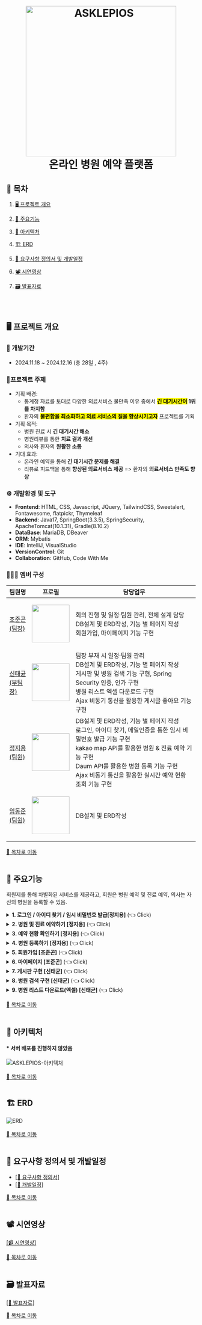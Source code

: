 <h1 align="center">
  <br>
  <img src="https://github.com/user-attachments/assets/7438f3f3-b3b1-4c8a-97b5-d38712131a62" alt="ASKLEPIOS" width="400">
  <br>
  온라인 병원 예약 플랫폼
  <br>
</h1>

## 📌 목차
1. [🖥️ 프로젝트 개요](#%EF%B8%8F-프로젝트-개요)
2. [📕 주요기능](#-주요기능)
3. [🔧 아키텍처](#-아키텍처)
4. [🏗️ ERD](#%EF%B8%8F-erd)
5. [📖 요구사항 정의서 및 개발일정](#-요구사항-정의서-및-개발일정)
6. [📽️ 시연영상](#%EF%B8%8F-시연영상)
7. [🗃️ 발표자료](#%EF%B8%8F-발표자료)

      <br><br>

## 🖥️ 프로젝트 개요
### :calendar: 개발기간
  - 2024.11.18 ~ 2024.12.16 (총 28일 , 4주)

### 🔖프로젝트 주제
  - 기획 배경: <br>
    - 통계청 자료를 토대로 다양한 의료서비스 불만족 이유 중에서 <strong><mark>긴 대기시간이</mark> 1위를 차지함</strong>
    - 환자의 <strong><mark>불편함을 최소화하고 의료 서비스의 질을 향상시키고자</mark></strong> 프로젝트를 기획
  - 기획 목적: <br>
    - 병원 진료 시 <strong>긴 대기시간 해소</strong>
    - 병원리뷰를 통한 <strong>치료 결과 개선</strong>
    - 의사와 환자의 <strong>원활한 소통</strong>
  - 기대 효과: <br>
    - 온라인 예약을 통해 <strong>긴 대기시간 문제를 해결</strong>
    - 리뷰로 피드백을 통해 <strong>향상된 의료서비스 제공</strong> => 환자의 <strong>의료서비스 만족도 향상</strong>
    
### ⚙️ 개발환경 및 도구
  - **Frontend**: HTML, CSS, Javascript, JQuery, TailwindCSS, Sweetalert, Fontawesome, flatpickr, Thymeleaf
  - **Backend**: Java17, SpringBoot(3.3.5), SpringSecurity, ApacheTomcat(10.1.31), Gradle(8.10.2)
  - **DataBase**: MariaDB, DBeaver
  - **ORM**: Mybatis
  - **IDE**: IntelliJ, VisualStudio
  - **VersionControl**: Git
  - **Collaboration**: GitHub, Code With Me
### 🧑‍🤝‍🧑 멤버 구성
|팀원명|프로필|담당업무|
|---|---|---|
|[조준곤<br>(팀장)](https://github.com/Jungon-Jo)|<p align="center"><img src="https://avatars.githubusercontent.com/u/174285554?v=4" width="100"></p>|회의 진행 및 일정·팀원 관리, 전체 설계 담당<br>DB설계 및 ERD작성, 기능 별 페이지 작성<br>회원가입, 마이페이지 기능 구현|
|[신태균<br>(부팀장)](https://github.com/Taekyun131)|<p align="center"><img src="https://avatars.githubusercontent.com/u/174299045?v=4" width="100"></p>|팀장 부재 시 일정·팀원 관리<br>DB설계 및 ERD작성, 기능 별 페이지 작성<br>게시판 및 병원 검색 기능 구현, Spring Security 인증, 인가 구현<br> 병원 리스트 엑셀 다운로드 구현<br>Ajax 비동기 통신을 활용한 게시글 좋아요 기능 구현 |
|[정지용<br>(팀원)](https://github.com/98jiyong)|<p align="center"><img src="https://avatars.githubusercontent.com/u/119985920?v=4" width="100"></p>|DB설계 및 ERD작성, 기능 별 페이지 작성<br>로그인, 아이디 찾기, 메일인증을 통한 임시 비밀번호 발급 기능 구현 <br>kakao map API를 활용한 병원 & 진료 예약 기능 구현<br>Daum API를 활용한 병원 등록 기능 구현<br>Ajax 비동기 통신을 활용한 실시간 예약 현황 조회 기능 구현 |
|[임동준<br>(팀원)](https://github.com/NAGABARA)|<p align="center"><img src="https://avatars.githubusercontent.com/u/174768701?v=4" width="100"></p>|DB설계 및 ERD작성|

[📌 목차로 이동](#-목차)
<br><br>

## 📕 주요기능
회원제를 통해 차별화된 서비스를 제공하고, 회원은 병원 예약 및 진료 예약, 의사는 자신의 병원을 등록할 수 있음.

<details>
  <summary><b>1. 로그인 / 아이디 찾기 / 임시 비밀번호 발급[정지용]</b> (👈 Click)</summary>
  <br>
  <div markdown="1">
    <h3>로그인</h3>
    <ol>
      <li>회원제를 통한 ¹퀵메뉴 및 ²실시간 예약 순위 정보를 제공하여 차별화된 서비스를 구현.</li>
      <img src="https://github.com/user-attachments/assets/1c67cf2b-a618-450d-a810-eb21dbb53cc4" width="600" alt="로그인1"><br><br>
      <li>Security를 활용하여 로그인.
      <ul>
      <li>모든 정보를 올바르게 입력해야만 로그인이 가능하며,</li>
      <li>실패 시 => Config의 오류 메시지를 받아서 View로 반환.</li>
      </ul>
      </li>
      <img src="https://github.com/user-attachments/assets/463491af-6e48-453c-9a22-54d1251ebae9" width="400" alt="로그인2"><br><br>
      <li>성공 시 => 퀵메뉴 및 실시간 예약순위를 확인할 수 있고, 회원별 기능 사용 가능.</li>
      <img src="https://github.com/user-attachments/assets/059796e1-9c9e-4d18-b0d4-99c80df947cc" width="600" alt="로그인3">
    </ol>
    <br>
    <h3>아이디 찾기</h3>
    <ul>
      <li>회원은 이름과 주민등록번호를 입력해 아이디를 찾을 수 있음.</li>
      <li>필수정보를 입력하지 않으면 경고문이 나타나며, 아이디를 찾을 수 없음.</li>
      <img src="https://github.com/user-attachments/assets/0889b60c-462a-4440-90f3-4d8e14a5d150" alt="아이디 찾기1"><br><br>
      <li>실패 시 => 입력한 정보가 일치하지 않다는 경고문이 나타남.</li>
      <img src="https://github.com/user-attachments/assets/06cbbb4a-86dc-4b0c-b1ee-ef8d77714210" width="400" alt="아이디 찾기2"><br><br>
      <li>성공 시 => 마스킹 된 자신의 아이디를 확인할 수 있음.</li>
      <img src="https://github.com/user-attachments/assets/beb7d563-a136-417e-bf86-5fbe07f91a68" width="400" alt="아이디 찾기3">
    </ul>
    <br>
    <h3>임시 비밀번호 발급</h3>
    <ul>
      <li>메일을 통해 일회용 인증코드를 전송하여 본인확인 후 임시 비밀번호를 발급 받을 수 있음.</li>
      <img src="https://github.com/user-attachments/assets/38c7def0-34c7-4095-a05c-550ad51ddc11" alt="임시 비밀번호 발급1"><br><br>
      <li>회원가입시 입력한 아이디와 이메일이 일치해야 이메일 인증이 가능.</li>
      <img src="https://github.com/user-attachments/assets/bde7edff-1a37-4656-9a61-8a405a23ddfc" width="400" alt="임시 비밀번호 발급2"><br><br>
      <li>인증코드를 통한 인증번호 확인 후 임시 비밀번호 발급 가능.</li>
      <img src="https://github.com/user-attachments/assets/3cbf7e9c-e6eb-4176-92b3-c4cc50f88ed8" width="400" alt="임시 비밀번호 발급3">
    </ul>
  </div>
</details>

<details>
  <summary><b>2. 병원 및 진료 예약하기 [정지용]</b> (👈 Click)</summary>
  <br>
  <div markdown="1">
    <h3>병원 예약</h3>
    <ul>
      <li>초기화면</li>
      <ul>
        <li>초기화면은 리스트와 지도에 아무것도 표시되지 않음</li>
        <li>위치 정보 제공 동의 시 사용자 위치 중심으로 맵과 리스트에 병원을 제공</li>
      </ul>
      <img src="https://github.com/user-attachments/assets/1dd32c0f-0f16-4dd9-8cbf-d32564b75ea9" width="600" alt="예약1"><br><br>
      <li>병원 클릭 시</li>
      <ul>
        <li>해당 병원이 플랫폼에 등록돼있으면 예약하기 버튼을 표시</li>
        <li>해당 병원에 마커 클릭시 도착지를 자동 입력하여 길찾기 서비스 제공</li>
        <li>사용자는 손쉽게 출발지를 입력해 길을 찾을 수 있음.</li>
      </ul>
      <img src="https://github.com/user-attachments/assets/adc218c4-9c2a-4026-ac0d-61344dbd3ad8" width="600" alt="예약2"><br><br>
      <li>병원 검색 시</li>
      <ul>
        <li>지역 검색 시 해당 지역 중심으로 병원 정보를 제공</li>
        <li>키워드 검색을 통해 원하는 지역의 진료과목 또한 검색 가능</li>
      </ul>
      <img src="https://github.com/user-attachments/assets/8a64423c-281a-48d2-b041-6c4d8b539f3b" width="600" alt="예약3"><br><br>
    </ul>
    <h3>병원 예약 및 진료 예약</h3>
    <ul>
      <li>예약하기 버튼 클릭 시</li>
      <ul>
        <li>예약하기 버튼 클릭 시 해당 병원에 대한 상세정보를 확인할 수 있음.</li>
        <li>해당 병원 정보를 확인한 후 원하는 의사를 선택해 예약 가능</li>
        <li>예약 시 선택한 병원, 담당 의사, 사용자 정보가 자동으로 입력됨.</li>
      </ul>
      <img src="https://github.com/user-attachments/assets/354e9ea3-5823-4d0d-9c4c-d86d7c389480" width="600" alt="예약4"><br><br>
    </ul>
    <br>
      <h3>진료 예약</h3>
      <ul>
      <li>진료 예약 시</li>
      <ul>
        <li>날짜 선택 시 해당 날짜에 예약 가능한 시간대 확인 가능</li>
        <li>이미 예약된 시간은 예약이 불가능하도록 선택 불가능</li>
        <li>회원은 원하는 시간대 및 간단한 메모를 작성한 후 예약을 진행</li>
      </ul>
      <img src="https://github.com/user-attachments/assets/e0ecb3f5-5f4f-4efb-87c1-0b10e897d483" width="600" alt="예약5">
    </ul>
    <br>
  </div>
</details>

<details>
  <summary><b>3. 예약 현황 확인하기 [정지용]</b> (👈 Click)</summary>
  <br>
  <h3>예약현황 확인</h3>
  <ul>
    <li>회원은 자신이 예약한 내용을 예약 현황을 통해 확인할 수 있음.</li>
    <img src="https://github.com/user-attachments/assets/99385c2f-ed6e-4043-af39-04ec53be4ddf" width="600" alt="예약현황 확인1">
  </ul>
  <br>
  <ul>
    <li>예약 현황을 클릭 시 현재 내가 예약한 진료의 상태를 확인할 수 있음(대기 / 거절 / 승인).</li>
    <img src="https://github.com/user-attachments/assets/7b0e7d69-b2d4-4604-b4c0-3d481ea4b621" width="600" alt="예약현황 확인2">
  </ul>
  <br>
  <ul>
    <li>담당 의사가 진료 상태를 변경하면 실시간으로 회원의 예약 현황에서도 상태가 변경됨.<br>
    => <b>담당 의사는 진료 시간에 맞춰 다음 환자의 예약 상태를 알맞게 변경 가능.</b></li>
    <img src="https://github.com/user-attachments/assets/59805f57-9b68-43fe-91b8-3122348d21bd" width="600" alt="예약현황 확인3">
  </ul>
</details>

<details>
  <summary><b>4. 병원 등록하기 [정지용]</b> (👈 Click)</summary>
  <br>
  <h3>병원 등록</h3>
  <ul>
    <li>초기 화면</li>
    <ul>
      <li>의사는 병원 등록을 통해 병원을 등록할 수 있음.</li>
    </ul>
    <img src="https://github.com/user-attachments/assets/ef42a354-559c-4c9b-b2e8-645f870e47fb" width="600" alt="병원 등록하기1">
  </ul>
  <br>
  <ul>
    <li>중복 확인</li>
    <ul>
      <li>기존에 이미 등록된 병원이라면, 경고 문구를 표시하고 등록이 불가.</li>
    </ul>
    <img src="https://github.com/user-attachments/assets/544b8eb7-03b4-421d-83e4-f97c35422224" width="600" alt="병원 등록하기2">
  </ul>
  <br>
  <ul>
    <li>중복 확인</li>
    <ul>
      <li>신규 병원이라면, 확인 문구를 표시하고 상세 주소칸이 활성화됨.</li>
    </ul>
    <img src="https://github.com/user-attachments/assets/2da9e553-2178-4b8c-a689-91ba2a50a9e5" width="600" alt="병원 등록하기3">
  </ul>
  <br>
  <ul>
    <li>병원 등록</li>
    <ul>
      <li>병원에 대한 상세정보를 입력한 후 병원 등록.</li>
    </ul>
    <img src="https://github.com/user-attachments/assets/d9a06743-226c-49d2-a127-cbf3791d1e9a" width="600" alt="병원 등록하기4">
  </ul>
  <br>
  <ul>
    <li>등록된 병원 확인</li>
    <ul>
      <li>병원 검색을 통해 병원이 잘 등록됐는지 조회.</li>
    </ul>
    <img src="https://github.com/user-attachments/assets/44b94cff-5de6-4061-b831-099d816ba83e" width="600" alt="병원 등록하기5">
  </ul>
</details>

<details>
  <summary><b>5. 회원가입 [조준곤]</b> (👈 Click)</summary>
  <br>
  <h3>회원가입</h3>
  <ol>
    <li>약관 동의를 진행한 후 회원가입을 할 수 있음</li>
    <ul>
      <li>약관을 모두 동의하지 않고 회원가입을 진행하면 경고창이 뜸</li>
      <li>모든 약관을 동의할 시, 상단에 전체 체크 버튼이 활성화됨</li>
    </ul>
    <img src="https://github.com/user-attachments/assets/e21ef9d4-1a1a-4337-b217-ffa9205f47b8" width="600" alt="회원가입1"><br><br>
    <li>원하는 아이디 및 비밀번호를 입력하여 계정을 생성</li>
    <ul>
      <li>아이디 중복 확인을 통해 사용할 수 있는지 확인</li>
      <li>비밀번호 재입력을 통한 비밀번호 확인.</li>
    </ul>
    <img src="https://github.com/user-attachments/assets/4ef28dc5-694f-45b4-a6c6-958352b1d083" width="600" alt="회원가입2"><br><br>
    <li>이메일 인증을 통한 무결성과 보안을 보장.</li>
    <img src="https://github.com/user-attachments/assets/4b74c3e9-bc2a-4962-9456-87e0860c9b8e" width="600" alt="회원가입3"><br><br>
    <li>주소 및 프로필 사진을 첨부하여 회원가입 완료</li>
    <ul>
      <li>다음 주소검색 API를 사용해 주소를 입력</li>
      <li>사진 첨부를 통해 프로필 사진 설정 가능</li>
    </ul>
    <img src="https://github.com/user-attachments/assets/20a15c01-e6f8-4131-b6ff-0adf5f8e433d" width="600" alt="회원가입4"><br><br>
    <li>가입대상이 의사라면 추가작성을 통해 소속된 병원 및 경력 설정</li>
    <ul>
      <li>병원 검색을 통해 자신이 소속된 병원을 클릭해 병원코드 설정</li>
      <li>상세정보에 표시될 자신의 경력 및 학력 작성</li>
    </ul>
    <img src="https://github.com/user-attachments/assets/cc51ace0-8740-4f37-b1a6-e6fad736a43e" width=
    "600" alt="회원가입5">
  </ol>
</details>

<details>
  <summary><b>6. 마이페이지 [조준곤]</b> (👈 Click)</summary>
  <br>
  <h3>작업자 스케쥴 조회</h3>
  <ul>
    <li>구글 캘린더 API를 적용하여 작업자의 스케쥴을 조회할 수 있도록 했다.</li>
    <li>select box의 option에서 검색 주제를 선택한 후, 키워드를 입력하여 검색하면 해당하는 내용의 목록을 볼 수 있다.</li>
    <img src="https://github.com/heyJSH/CNR_FURNITURE/assets/150403977/f89201c2-f113-4e08-91e1-25d5cc13d0ed" alt="작업자 스케쥴 조회">
  </ul>
</details>

<details>
  <summary><b>7. 게시판 구현 [신태균]</b> (👈 Click)</summary>
  <br>
  <h3>제조지시/제조수행지시/공정정보관리 - 검색</h3>
  <ul>
    <li>datalist를 사용하여 검색 키워드를 입력하거나, 선택할 수 있다.</li>
    <img src="https://github.com/heyJSH/CNR_FURNITURE/assets/150403977/57b4268a-f21e-403b-adcf-7a5f3942cd58" alt="제조지시 등 검색list">
  </ul>
  <br>
  <h3>제조지시 - 등록</h3>
  <ul>
    <li>[등록] 버튼을 누르면 모달창이 뜬다.</li>
    <li>계약 목록에서 원하는 계약을 선택한 후 [+] 버튼을 누르면, 계약 정보가 자동으로 등록된다.</li>
    <li>세부 정보를 입력하고 [추가] 버튼을 누르면 제조지시 목록에 나타난다.</li>
    <img src="https://github.com/heyJSH/CNR_FURNITURE/assets/150403977/2c8ec92d-d1c9-4c32-aebf-e2bcf1f43407" alt="제조지시 등록1">
    <li>원하는 만큼 정보를 추가한 후, [등록] 버튼을 누르면 DB에 저장된다.</li>
    <img src="https://github.com/heyJSH/CNR_FURNITURE/assets/150403977/1b795249-6b2e-45dd-a4fe-a4b974a03de8" alt="제조지시 등록2">
  </ul>
  <br>
  <h3>제조지시 - PDF 저장</h3>
  <ul>
    <li>'제조지시 목록'에서 저장을 원하는 행의 체크박스를 선택 후, [계약 내역서]를 누르면 '제품 공급 계약 내역서'를 조회할 수 있다.</li>
    <img src="https://github.com/heyJSH/CNR_FURNITURE/assets/150403977/b56036b9-b660-41fe-ad2f-9cc3e7b32329" alt="pdf 저장1">
    <li>jsPDF 라이브러리를 연결하여, [PDF로 보기] 버튼을 누르면 PDF 파일로 저장할 수 있다.</li>
    <img src="https://github.com/heyJSH/CNR_FURNITURE/assets/150403977/87d47a84-7aa2-44ab-aad7-e09e99d5a252" alt="pdf 저장2">
  </ul>
  <br>
  <h3>제조수행지시 - 등록</h3>
  <ul>
    <li>[등록] 버튼을 누르면 제조수행지시등록 모달창이 뜬다.</li>
    <img src="https://github.com/heyJSH/CNR_FURNITURE/assets/150403977/1eb05ea4-44f2-474d-8759-b57e4a705279" alt="제조수행지시 등록1">
    <li>내용을 입력한 후, [추가] 버튼을 누르면 하단에 목록이 생긴다.</li>
    <li>추가한 목록은 [삭제] 버튼을 통해 삭제할 수 있다.</li>
    <li>원하는 만큼 추가한 후, [등록] 버튼을 누르면 DB에 저장된다.</li>
    <img src="https://github.com/heyJSH/CNR_FURNITURE/assets/150403977/0da4d35e-d7ed-4026-a3fd-acf18b0eee34" alt="제조수행지시 등록2">
  </ul>
  <br>
  <h3>공정정보관리 - 등록</h3>
  <ul>
    <li>[등록] 버튼을 누르면 공정정보등록 모달창이 뜬다.</li>
    <img src="https://github.com/heyJSH/CNR_FURNITURE/assets/150403977/42f99311-f22a-4090-9f8e-45226459ef09" alt="공정정보 등록1">
    <li>'설비목록'에서 검색을 통해 조회가 가능하고, 원하는 설비를 선택한 후, [+] 버튼을 누르면 '추가된 설비목록'으로 이동한다.</li>
    <li>'추가된 설비목록'에서 원하는 설비를 선택하고 [+] 버튼을 누르면 상단의 input에 값이 채워진다.</li>
    <li>나머지 세부정보를 입력하고 [공정등록] 버튼을 누르면 DB에 저장된다.</li>
    <img src="https://github.com/heyJSH/CNR_FURNITURE/assets/150403977/4eb97f31-353a-46ba-b9a2-bf8cef55ad7d" alt="공정정보 등록2">
  </ul>
</details>

<details>
  <summary><b>8. 병원 검색 구현 [신태균]</b> (👈 Click)</summary>
  <br>
  <h3>공정관리 - 작업관리 - 검색 및 조회</h3>
  <ul>
    <li>대부분의 검색항목을 datalist를 이용하여 해당하는 항목의 정보를 확인하고 가져올 수 있도록 했다.</li>
    <img src="https://github.com/heyJSH/CNR_FURNITURE/assets/150403977/37933cfc-ed88-4cc4-a2f0-769c4952e9db" alt="작업관리 검색">
  </ul>
  <br>
  <h3>공정관리 - 작업관리 - 조회 및 작업등록</h3>
  <ul>
    <li>work의 작업목록 위에 있는 [작업등록] 버튼을 누르면 '작업등록 모달창'이 뜬다.</li>
    <img src="https://github.com/heyJSH/CNR_FURNITURE/assets/150403977/846c1325-e839-474e-971f-2229d2c02a2f" alt="작업등록1">
    <li>'제조LOT번호'를 입력하면,<br>'제품번호', '제품명', '생산단위'의 내용이 자동으로 채워진다.</li>
    <li>'공정번호'를 입력하면,<br>'설비번호', '설비명', '작업위치', '남은생산수량'의 내용이 자동으로 채워진다.</li>
    <img src="https://github.com/heyJSH/CNR_FURNITURE/assets/150403977/a8dd3322-7fa9-42e8-99d7-3b2baf81c18a" alt="작업등록2">
    <li>나머지 세부 정보를 입력한 후, [추가] 버튼을 누르면 입력한 데이터가 배열에 저장되고 '작업등록목록'을 조회할 수 있다.</li>
    <img src="https://github.com/heyJSH/CNR_FURNITURE/assets/150403977/59a5476d-1ecc-4470-ae50-680bd890efdc" alt="작업등록3">
    <li>원하는 만큼 추가한 후, [등록] 버튼을 누르면 DB에 저장된다.</li>
    <li>이 때, 소요시간 계산 수식은 다음과 같다.</li>
    <ul>
      <li>소요시간 = 작업종료시간 - 작업시작시간</li>
      <li>조건1. 작업시간 차이가 810분(13시간 30분) 이상인 경우 -90분</li>
      <li>조건2. 작업시간 차이가 4시간 이상 8시간 미만인 경우 -30분</li>
      <li>조건3. 작업시간 차이가 4시간 미만인 경우 -0분</li>
      <li>그 외. -60분</li>
    </ul>
  </ul>
  <br>
  <h3>공정관리 - 작업관리 - 작업 상세 및 수정/삭제</h3>
  <ul>
    <li>work의 '작업목록' 중, [작업상세] 버튼을 누르면, 작업상세 조회와 수정/삭제를 할 수 있는 모달창이 나타난다.</li>
    <li>앞서 작업등록에 이용된 것처럼, '작업종료시간 - 작업시작시간'으로 소요시간을 계산한다.</li>
    <li>작업시작시간이 현재시간보다 과거라면, 이미 작업이 시작된 것으로 readonly 속성을 가진다.</li>
    <img src="https://github.com/heyJSH/CNR_FURNITURE/assets/150403977/e7d83890-26a1-492e-a4de-31b682f5e586" alt="작업상세 수정1">
    <ul>
      <li><b>수정할 경우, 한 번에 수정되어야 할 사항은 다음과 같다.</b></li>
      1. 생산수량이 1 이상일 경우, process 테이블의 누적생산수량에 합해진다.<br>
      2. 진행상황이 '작업중'일 경우, 설비 작동 테이블의 MW_STATUS = '가동'<br>
      3. 진행상황이 '작업정지' 혹은 '작업종료'일 경우, 설비 작동 테이블의 MW_STATUS = '비가동'<br>
      4. 진행상황이 '작업중단'일 경우, 설비 작동 테이블의 MW_STATUS = '수리중', MW_CONDITION = '수리요청'
    </ul>
    <li>한 번에 수정하기 위하여, MyBatis를 이용해 작성한 쿼리를 트랜잭션 처리하도록 했다.</li>
    <img src="https://github.com/heyJSH/CNR_FURNITURE/assets/150403977/9928b7a8-e445-4023-b076-c020e801b047" alt="작업상세 수정2">
  </ul>
  <br>
  <h3>공정관리 - 작업관리 - 자재투입 - 등록</h3>
  <ul>
    <li>work의 '작업목록' 위에 있는 [자재투입] 버튼을 누르면, 자재투입등록 모달창이 나타난다.</li>
    <img src="https://github.com/heyJSH/CNR_FURNITURE/assets/150403977/3e3ffdc3-e638-4df8-ac96-2a20eb42f6b5" alt="자재투입 등록1">
    <li>'제조LOT번호'를 입력하면, 해당하는 '제조LOT번호'에 따른 '공정번호'를 조회하고, 선택할 수 있다.</li>
    <li>'공정번호'를 선택하면, '제품번호', '제품명', '계획생산수량'의 내용이 자동으로 채워진다.</li>
    <li>불러온 '제품번호'에 따른 BOM의 '자재번호' 목록을 조회하고 선택할 수 있다.</li>
    <img src="https://github.com/heyJSH/CNR_FURNITURE/assets/150403977/5ce67b24-989e-4225-962b-1379a477b6f6" alt="자재투입 등록2">
    <li>'자재번호'를 선택하면, 해당하는 '자재번호'에 따른 '자재명', '제품1EA별 투입수량', '최소투입수량', '단위'의 내용이 자동으로 채워진다.</li>
    <img src="https://github.com/heyJSH/CNR_FURNITURE/assets/150403977/7dcfb793-bfea-4858-8b4e-ba5082463107" alt="자재투입 등록3">
    <li>'투입수량'을 입력하고 [추가] 버튼을 누르면, 추가할 자재투입내역을 미리 보여주는 테이블이 생성된다.</li>
    <li>만약, '자재투입목록'의 [삭제] 버튼을 누르면, 배열에 저장된 자재투입내역이 삭제된다.</li>
    <img src="https://github.com/heyJSH/CNR_FURNITURE/assets/150403977/b7fc49cc-76d0-4f54-9b6d-0f0ee72578bb" alt="자재투입 등록4">
    <li>추가된 자재투입목록을 확인 후, [등록] 버튼을 누르면, DB에 저장된다.</li>
    <img src="https://github.com/heyJSH/CNR_FURNITURE/assets/150403977/e5e5dac8-c013-496a-a83b-439d43de2fa8" alt="자재투입 등록5">
  </ul>
  <br>
  <h3>공정관리 - 작업관리 - 자재투입 - 수정</h3>
  <ul>
    <li>work의 '자재투입내역' 중, [수정] 버튼을 누르면 '자재투입수정' 모달창이 나타난다.</li>
    <li>'투입수량'을 수정하고 [수정] 버튼을 누르면, DB에 저장된다.</li>
    <img src="https://github.com/heyJSH/CNR_FURNITURE/assets/150403977/3fb784fb-1651-49d8-afff-275d04a860d9" alt="자재투입 수정1">
  </ul>
  <br>
  <h3>공정관리 - 작업자관리 - 등록/상세 및 수정/삭제</h3>
  <ul>
    <li>workerInsert의 '작업자배치' 중, [관리] 버튼을 누르면, '작업자관리' 모달창이 나타난다.</li>
    <li>작업자 관리 모달창</li>
    <ul>
      <li>조회된 데이터를 통해 작업자 등록을 할 수 있다.</li>
      <li>부서명 선택 시, 부서명에 따라 사원번호 datalist를 조회하고 선택할 수 있다.</li>
      <img src="https://github.com/heyJSH/CNR_FURNITURE/assets/150403977/adfb4477-d961-45b6-be56-a2fe7c61c29b" alt="작업자관리1">
    </ul>
  </ul>
  <br>
  <h3>공정관리 - 작업자관리 - 등록/상세 및 수정/삭제 - 상세 및 수정</h3>
  <ul>
    <li>작업번호에 따른 작업자 정보 조회</li>
    <ul>
      <li>등록된 작업자 목록에 조회한 데이터가 나타난다.</li>
      <img src="https://github.com/heyJSH/CNR_FURNITURE/assets/150403977/be74b065-bba7-4632-aee9-8cfbf1bb1111" alt="작업자관리2">
    </ul>
    <li>'사원번호'를 입력 후 [추가] 버튼을 누르면, '추가된 작업자 목록'에 입력한 사원번호가 등록된다.</li>
    <img src="https://github.com/heyJSH/CNR_FURNITURE/assets/150403977/25701df8-d700-4a41-97a7-770f8e3d88a0" alt="작업자관리3">
    <li>'추가된 작업자 목록'은 [등록] 버튼을 누르면, DB에 저장된다.</li>
    <li>단, 이미 등록된 작업자를 추가하려고 할 경우, 아래와 같이 alert창을 통해 추가를 방지한다.</li>
    <img src="https://github.com/heyJSH/CNR_FURNITURE/assets/150403977/87e15cf8-8e7d-42fc-aa50-f7ab8d5cc3ce alt="작업자관리4">
  </ul>
  <br>
  <h3>공정관리 - 작업자관리 - 등록/상세 및 수정/삭제 - 삭제</h3>
  <ul>
    <li>'등록된 작업자 목록' 중 [삭제] 버튼을 누르면, 작업자 삭제 confirm 창이 뜨고, 작업자가 삭제된다.</li>
    <img src="https://github.com/heyJSH/CNR_FURNITURE/assets/150403977/b06e0d5d-e379-4543-a7d1-171e41ab91dc" alt="작업자관리5">
  </ul>
</details>

<details>
  <summary><b>9. 병원 리스트 다운로드(엑셀) [신태균]</b> (👈 Click)</summary>
  <br>
  <h3>설비관리 - 설비정보관리 - 등록</h3>
  <ul>
    <li>[추가] 버튼을 누르면, '설비별 체크리스트 정보 추가' 모달창이 나타난다.</li>
    <li>내용을 입력한 후, [등록] 버튼을 누르면 DB에 저장된다.</li>
    <img src="https://github.com/heyJSH/CNR_FURNITURE/assets/150403977/d9748d8b-c3be-4056-b636-e546c6e70c3f" alt="설비정보 등록1">
  </ul>
  <br>
  <h3>설비관리 - 설비정보관리 - 수정</h3>
  <ul>
    <li>원하는 행의 [수정] 버튼을 누르면, '설비수정' 모달창이 나타난다.</li>
    <li>내용을 수정한 후, [등록] 버튼을 누르면 수정된 내용이 DB에 저장된다.</li>
    <img src="https://github.com/heyJSH/CNR_FURNITURE/assets/150403977/98fedd0f-f28b-4794-a1ea-a379096d8d33" alt="설비정보 수정1">
  </ul>
  <br>
  <h3>설비관리 - 설비체크기준관리 - 등록</h3>
  <ul>
    <li>[추가] 버튼을 누르면, '설비별 체크리스트 정보 추가' 모달창이 나타난다.</li>
    <li>내용을 입력한 후, [등록] 버튼을 누르면 DB에 저장된다.</li>
    <img src="https://github.com/heyJSH/CNR_FURNITURE/assets/150403977/efc7d045-ab5e-427d-b116-9ad92f5fdb36" alt="설비체크기준 등록1">
  </ul>
  <br>
  <h3>설비관리 - 설비 체크리스트 - 등록</h3>
  <ul>
    <li>설비를 검색한 후, '체크리스트' 답변을 등록할 수 있다.</li>
    <img src="https://github.com/heyJSH/CNR_FURNITURE/assets/150403977/a2363b35-e837-4ed2-a642-cd05ffa3afd4" alt="설비체크리스트 등록1">
  </ul>
  <br>
  <h3>설비관리 - 설비관리</h3>
  <ul>
    <li>각 버튼을 누르면, ajax를 사용해 서버로 데이터를 전송하여 상태를 업데이트 한다.</li>
    <img src="https://github.com/heyJSH/CNR_FURNITURE/assets/150403977/250087e4-54fd-4e0f-add7-af4c98fb14e0" alt="설비관리1">
  </ul>
  <br>
  <h3>설비관리 - 설비수리이력 조회 & 설비가동 현황</h3>
  <ul>
    <li><b>설비수리이력 조회</b></li>
    <ul>
      <li>설비관리에서 '수리완료'를 누르면, '수리날짜', '수리 이력 내용'이 뜬다.</li>
      <img src="https://github.com/heyJSH/CNR_FURNITURE/assets/150403977/73dac92e-2413-4d9d-8c01-a54b95eb80f2" alt="설비수리이력 조회1">
    </ul>
    <li><b>설비가동 현황</b></li>
    <ul>
      <li>설비관리에서 클릭하는 버튼에 따라 상태와 현황이 바뀐다.</li>
      <img src="https://github.com/heyJSH/CNR_FURNITURE/assets/150403977/e6c24e99-28be-4b57-beaa-5a9de29785d2" alt="설비가동 현황1">
    </ul>
  </ul>
</details>

[📌 목차로 이동](#-목차)
<br><br>

## 🔧 아키텍처
####  * 서버 배포를 진행하지 않았음
![ASKLEPIOS-아키텍처](https://github.com/user-attachments/assets/0b231397-9dd7-4294-8ad1-f8ab88823976)<br><br>
[📌 목차로 이동](#-목차)
<br><br>

## 🏗️ ERD
![ERD](https://github.com/user-attachments/assets/e66666d7-eba0-4379-90ce-0ee20c9d1959)<br><br>
[📌 목차로 이동](#-목차)
<br><br>

## 📖 요구사항 정의서 및 개발일정
- [[📑 요구사항 정의서]](https://docs.google.com/spreadsheets/d/1319HK6tojzy0Jqov5cYQ1aQAfhmJnO5vXLnDfRDZolg/edit?gid=1651580600#gid=1651580600)
- [[📑 개발일정]](https://docs.google.com/spreadsheets/d/1319HK6tojzy0Jqov5cYQ1aQAfhmJnO5vXLnDfRDZolg/edit?gid=0#gid=0)<br>

[📌 목차로 이동](#-목차)
<br><br>

## 📽️ 시연영상
[[📹 시연영상]](https://www.youtube.com/watch?v=W2Vq8N1xsIk&list=PLNdYfRO3wDimceWjFMnr3KoMn73idCSHj)<br>

[📌 목차로 이동](#-목차)
<br><br>

## 🗃️ 발표자료
[[📂 발표자료]](https://www.canva.com/design/DAGZZpxk6Wk/LY2Gb7eVNRx5tHq7PCic7Q/edit)<br>

[📌 목차로 이동](#-목차)
